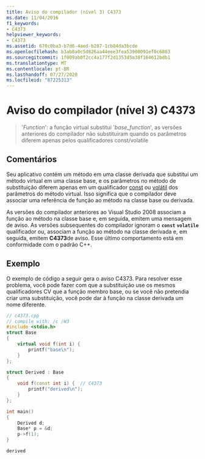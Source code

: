 ```yaml
---
title: Aviso do compilador (nível 3) C4373
ms.date: 11/04/2016
f1_keywords:
- C4373
helpviewer_keywords:
- C4373
ms.assetid: 670c0ba3-b7d6-4aed-b207-1cb84da3bcde
ms.openlocfilehash: b3ab8a0c5d826aa44eee3fea53908091ef0c6803
ms.sourcegitcommit: 1f009ab0f2cc4a177f2d1353d5a38f164612bdb1
ms.translationtype: MT
ms.contentlocale: pt-BR
ms.lasthandoff: 07/27/2020
ms.locfileid: "87225313"
---
```

# <a name="compiler-warning-level-3-c4373"></a>Aviso do compilador (nível 3) C4373

> '*Function*': a função virtual substitui '*base_function*', as versões anteriores do compilador não substituiram quando os parâmetros diferem apenas pelos qualificadores const/volatile

## <a name="remarks"></a>Comentários

Seu aplicativo contém um método em uma classe derivada que substitui um método virtual em uma classe base, e os parâmetros no método de substituição diferem apenas em um qualificador [const](../../cpp/const-cpp.md) ou [volátil](../../cpp/volatile-cpp.md) dos parâmetros do método virtual. Isso significa que o compilador deve associar uma referência de função ao método na classe base ou derivada.

As versões do compilador anteriores ao Visual Studio 2008 associam a função ao método na classe base e, em seguida, emitem uma mensagem de aviso. As versões subsequentes do compilador ignoram o **`const`** **`volatile`** qualificador ou, associam a função ao método na classe derivada e, em seguida, emitem **C4373**de aviso. Esse último comportamento está em conformidade com o padrão C++.

## <a name="example"></a>Exemplo

O exemplo de código a seguir gera o aviso C4373. Para resolver esse problema, você pode fazer com que a substituição use os mesmos qualificadores CV que a função membro base, ou se você não pretendia criar uma substituição, você pode dar à função na classe derivada um nome diferente.

```cpp
// c4373.cpp
// compile with: /c /W3
#include <stdio.h>
struct Base
{
    virtual void f(int i) {
        printf("base\n");
    }
};

struct Derived : Base
{
    void f(const int i) {  // C4373
        printf("derived\n");
    }
};

int main()
{
    Derived d;
    Base* p = &d;
    p->f(1);
}
```

```Output
derived
```

